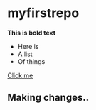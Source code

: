 # myfirstrepo

**This is bold text**

- Here is 
- A list 
- Of things 

[Click me](estuardosalazar.com)

## Making changes..
